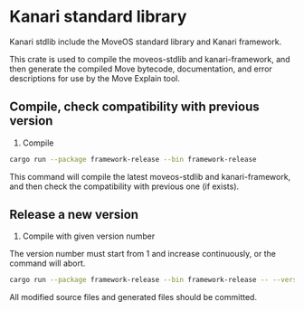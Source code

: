 # Kanari standard library

Kanari stdlib include the MoveOS standard library and Kanari framework.

This crate is used to compile the moveos-stdlib and kanari-framework, and then generate the compiled Move bytecode, documentation, and error descriptions for use by the Move Explain tool.

## Compile, check compatibility with previous version

1. Compile 

```bash
cargo run --package framework-release --bin framework-release
```

This command will compile the latest moveos-stdlib and kanari-framework, and then check the compatibility with previous one (if exists).

## Release a new version

1. Compile with given version number

The version number must start from 1 and increase continuously, or the command will abort.

```bash
cargo run --package framework-release --bin framework-release -- --version 1
```

All modified source files and generated files should be committed.